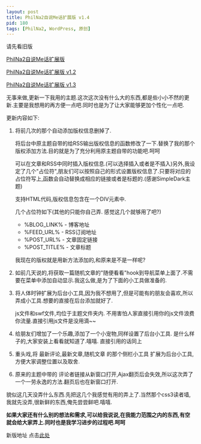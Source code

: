 ```yaml
---
layout: post
title: PhilNa2自说Me话扩展版 v1.4
pid: 180
tags: [PhilNa2, WordPress, 原创]
---
```

请先看旧版

[PhilNa2自说Me话扩展版](/2011/06/philna2-remod-by-sayme.html)

[PhilNa2自说Me话扩展版 v1.2](/2011/06/philna2-remod-by-sayme-v1-2.html)

[PhilNa2自说Me话扩展版 v1.3](/2011/06/philna2-remod-by-sayme-v1-3.html)

无事来做,更新一下我用的主题.这次这次没有什么大的东西,都是些小小不然的更新.主要是我想用的再方便一点吧.同时也是为了让大家能够更加个性化一点吧.

更新内容如下:

1. 将前几次的那个自动添加版权信息删掉了.

    将后台中原主题自带的给RSS输出版权信息的函数修改了一下.替换了我的那个版权添加方法.目的就是为了充分利用原主题自带的功能吧.呵呵

    可以在文章和RSS中同时插入版权信息.(可以选择插入或者是不插入)另外,我设定了几个"占位符",朋友们可以按照自己的形式设置版权信息了.只要将对应的占位符写上,函数会自动替换成相应的链接或者是标题的.(感谢SimpleDark主题)

    支持HTML代码,版权信息包含在一个DIV元素中.

    几个占位符如下(其他的只能你自己弄. 感觉这几个就够用了吧?)
    - %BLOG_LINK% - 博客地址
    - %FEED_URL% - RSS订阅地址
    - %POST_URL% - 文章固定链接
    - %POST_TITLE% - 文章标题

    我现在的版权就是用新方法添加的,和原来是不是一样呢?

2. 如前几天说的,将获取一篇随机文章的"随便看看"hook到导航菜单上面了.不需要在菜单中添加自动显示.我这么做,是为了下面的小工具做准备的.

3. 将人体时钟扩展为后台小工具,因为我不想用了,但是可能有的朋友会喜欢,所以弄成小工具.想要的直接在后台添加就好了.

    js文件和swf文件,均位于主题文件夹内. 不用害怕人家直接引用你的js文件浪费你流量.直接引用js文件是没用滴~~

4. 给朋友们增加了一个乐趣,添加了一个小宠物,同样设置了后台小工具.
是什么样子的,大家安装上看看就知道了.嘻嘻. 直接引用的话同上

5. 重头戏,将 最新评论,最新文章,随机文章 的那个侧栏小工具 扩展为后台小工具,方便大家调整位置以及取舍.

6. 原来的主题中带的 评论者链接从新窗口打开,Ajax翻页后会失效,所以这次弄了一个一劳永逸的方法.翻页后也在新窗口打开.

貌似这几天没弄什么东西.先把这几个我感觉有用的弄上了.当然那个css3读者墙,我就先没弄,很新鲜的东西,俺先尝尝鲜吧.嘻嘻.

**如果大家还有什么别的想法和需求,可以给我说说,在我能力范围之内的东西,有空就会给大家弄上.同时也是我学习进步的过程吧.呵呵**

新版地址 点击[此处](/uploads/2011/06/philna2-SayMe-v1.4.zip)
